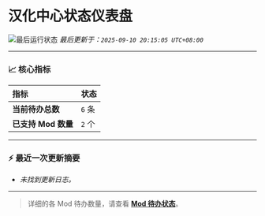 # 汉化中心状态仪表盘

![最后运行状态](https://img.shields.io/badge/Last%20Run-Success-green)
*最后更新于：`2025-09-10 20:15:05 UTC+08:00`*

---

### 📈 **核心指标**

| 指标 | 状态 |
| :--- | :--- |
| **当前待办总数** | ``6`` 条 |
| **已支持 Mod 数量** | ``2`` 个 |

---

### ⚡ **最近一次更新摘要**

*   *未找到更新日志。*

---

> 详细的各 Mod 待办数量，请查看 [**Mod 待办状态**](MOD_TODO_STATUS.md)。
